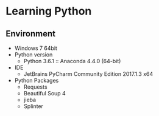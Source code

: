 # Learning Python

## Environment
* Windows 7 64bit
* Python version
  * Python 3.6.1 :: Anaconda 4.4.0 (64-bit)
* IDE
  * JetBrains PyCharm Community Edition 2017.1.3 x64
* Python Packages
  * Requests
  * Beautiful Soup 4
  * jieba
  * Splinter
